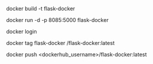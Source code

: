 <!-- Build the Docker Image -->

docker build -t flask-docker

<!-- Run the Container -->

docker run -d -p 8085:5000 flask-docker


<!-- Push the image to Docker Hub -->

docker login

<!-- Tg the image -->

docker tag flask-docker <username>/flask-docker:latest

<!-- Push the Image -->

docker push <dockerhub_username>/flask-docker:latest

